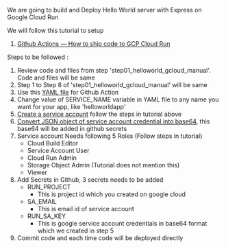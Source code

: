 We are going to build and Deploy Hello World server with Express on Google Cloud Run

We will follow this tutorial to setup
1. [Github Actions — How to ship code to GCP Cloud Run](https://itnext.io/github-actions-ship-code-to-gcp-cloud-run-8d607f34e1cd)


Steps to be followed :
1. Review code and files from step 'step01_helloworld_gcloud_manual'. Code and files will be same
2. Step 1 to Step 8 of 'step01_helloworld_gcloud_manual' will be same
3. Use this [YAML file](https://github.com/efiShtain/github-action-cloud-run/blob/master/.github/workflows/cloud-run.yml) for Github Action
4. Change value of SERVICE_NAME variable in YAML file to any name you want for your app, like 'helloworldapp'
5. [Create a service account](https://console.cloud.google.com/iam-admin/serviceaccounts) follow the steps in tutorial above
6. [Convert JSON object of service account credential into base64](https://codebeautify.org/json-to-base64-converter), this base64 will be added in github secrets
7. Service account Needs following 5 Roles (Follow steps in tutorial)
   - Cloud Build Editor
   - Service Account User
   - Cloud Run Admin
   - Storage Object Admin (Tutorial does not mention this)
   - Viewer
8. Add Secrets in Github, 3 secrets needs to be added
   - RUN_PROJECT
     - This is project id which you created on google cloud
   - SA_EMAIL
     - This is email id of service account
   - RUN_SA_KEY
     - This is google service account credentials in base64 format which we created in step 5
9. Commit code and each time code will be deployed directly

